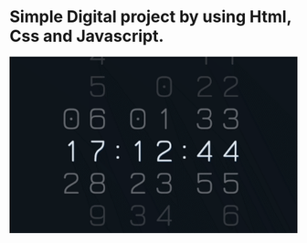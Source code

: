 # Simple Digital project by using Html, Css and Javascript.

<img src="https://github.com/Hamsiny/Digital_Clock/blob/master/digital-clock.gif?raw=true" />
